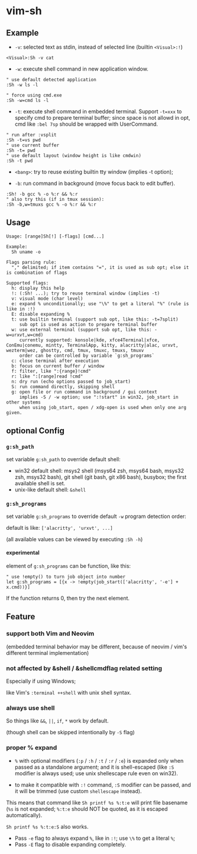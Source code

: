 # vim-sh

## Example

- `-v`: selected text as stdin, instead of selected line (builtin `<Visual>:!`)

```vim
<Visual>:Sh -v cat
```

- `-w`: execute shell command in new application window.

```vim
" use default detected application
:Sh -w ls -l

" force using cmd.exe
:Sh -w=cmd ls -l
```

- `-t`: execute shell command in embedded terminal. Support `-t=xxx` to
  specify cmd to prepare terminal buffer; since space is not allowd in opt,
cmd like `:bel 7sp` should be wrapped with UserCommand.

```vim
" run after :vsplit
:Sh -t=vs pwd
" use current buffer
:Sh -t= pwd
" use default layout (window height is like cmdwin)
:Sh -t pwd
```

- `<bang>`: try to reuse existing builtin tty window (implies -t option);

- `-b`: run command in background (move focus back to edit buffer).

```vim
:Sh! -b gcc % -o %:r && %:r
" also try this (if in tmux session):
:Sh -b,w=tmuxs gcc % -o %:r && %:r
```

## Usage

```console
Usage: [range]Sh[!] [-flags] [cmd...]

Example:
  Sh uname -o

Flags parsing rule:
  "," delimited; if item contains "=", it is used as sub opt; else it is combination of flags

Supported flags:
  h: display this help
  !: (:Sh! ...); try to reuse terminal window (implies -t)
  v: visual mode (char level)
  e: expand % unconditionally; use "\%" to get a literal "%" (rule is like in :!)
  E: disable expanding %
  t: use builtin terminal (support sub opt, like this: -t=7split)
     sub opt is used as action to prepare terminal buffer
  w: use external terminal (support sub opt, like this: -w=urxvt,w=cmd)
     currently supported: konsole|kde, xfce4Terminal|xfce, ConEmu|conemu, mintty, TerminalApp, kitty, alacritty|alac, urxvt, wezterm|wez, ghostty, cmd, tmux, tmuxc, tmuxs, tmuxv
     order can be controlled by variable `g:sh_programs`
  c: close terminal after execution
  b: focus on current buffer / window
  f: filter, like ":{range}!cmd"
  r: like ":[range]read !cmd"
  n: dry run (echo options passed to job_start)
  S: run command directly, skipping shell
  g: open file or run command in background / gui context
     implies -S / -w option; use ":!start" in win32, job_start in other systems
     when using job_start, open / xdg-open is used when only one arg given.
```

## optional Config

### `g:sh_path`

set variable `g:sh_path` to override default shell:

- win32 default shell: msys2 shell (msys64 zsh, msys64 bash, msys32 zsh,
  msys32 bash), git shell (git bash, git x86 bash), busybox; the first
available shell is set.
- unix-like default shell: `&shell`

### `g:sh_programs`

set variable `g:sh_programs` to override default `-w` program detection order:

default is like: `['alacritty', 'urxvt', ...]`

(all available values can be viewed by executing `:Sh -h`)

#### experimental

element of `g:sh_programs` can be function, like this:

```vim
" use !empty() to turn job object into number
let g:sh_programs = [{x -> !empty(job_start(['alacritty', '-e'] + x.cmd))}]
```

If the function returns 0, then try the next element.

## Feature

### support both Vim and Neovim

(embedded terminal behavior may be different, because of neovim / vim's
different terminal implementation)

### not affected by &shell / &shellcmdflag related setting

Especially if using Windows;

like Vim's `:terminal ++shell` with unix shell syntax.

### always use shell

So things like `&&`, `||`, `if`, `*` work by default.

(though shell can be skipped intentionally by `-S` flag)

### proper % expand

- `%` with optional modifiers (`:p` / `:h` / `:t` / `:r` / `:e`) is expanded
  only when passed as a standalone argument; and it is shell-escaped (like
  `:S` modifier is always used; use unix shellescape rule even on win32).

- to make it compatible with `:!` command, `:S` modifier can be passed, and it
  will be trimmed (use custom `shellescape` instead).

This means that command like `Sh printf %s %:t:e` will print file basename
(`%s` is not expanded; `%:t:e` should NOT be quoted, as it is escaped
automatically).

`Sh printf %s %:t:e:S` also works.

- Pass `-e` flag to always expand `%`, like in `:!`; use `\%` to get a literal
  `%`;
- Pass `-E` flag to disable expanding completely.
